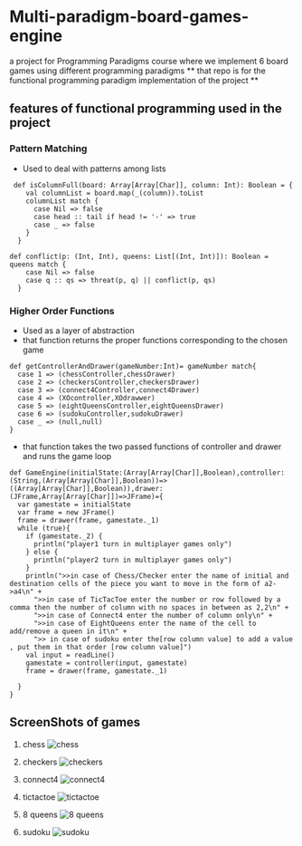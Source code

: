 # Multi-paradigm-board-games-engine

a project for Programming Paradigms course where we implement 6 board games using different programming paradigms
** that repo is for the functional programming paradigm implementation of the project **

## features of functional programming used in the project
### Pattern Matching
- Used to deal with patterns among lists
```
 def isColumnFull(board: Array[Array[Char]], column: Int): Boolean = {
    val columnList = board.map(_(column)).toList
    columnList match {
      case Nil => false
      case head :: tail if head != '-' => true
      case _ => false
    }
  }
```
  
```
def conflict(p: (Int, Int), queens: List[(Int, Int)]): Boolean = queens match {
    case Nil => false
    case q :: qs => threat(p, q) || conflict(p, qs)
  }
```
  
### Higher Order Functions
- Used as a layer of abstraction
- that function returns the proper functions corresponding to the chosen game 
```
def getControllerAndDrawer(gameNumber:Int)= gameNumber match{
  case 1 => (chessController,chessDrawer)
  case 2 => (checkersController,checkersDrawer)
  case 3 => (connect4Controller,connect4Drawer)
  case 4 => (XOcontroller,XOdrawwer)
  case 5 => (eightQueensController,eightQueensDrawer)
  case 6 => (sudokuController,sudokuDrawer)
  case _ => (null,null)
}
```

- that function takes the two passed functions of controller and drawer and runs the game loop
```
def GameEngine(initialState:(Array[Array[Char]],Boolean),controller:(String,(Array[Array[Char]],Boolean))=>((Array[Array[Char]],Boolean)),drawer:(JFrame,Array[Array[Char]])=>JFrame)={
  var gamestate = initialState
  var frame = new JFrame()
  frame = drawer(frame, gamestate._1)
  while (true){
    if (gamestate._2) {
      println("player1 turn in multiplayer games only")
    } else {
      println("player2 turn in multiplayer games only")
    }
    println(">>in case of Chess/Checker enter the name of initial and destination cells of the piece you want to move in the form of a2->a4\n" +
      ">>in case of TicTacToe enter the number or row followed by a comma then the number of column with no spaces in between as 2,2\n" +
      ">>in case of Connect4 enter the number of column only\n" +
      ">>in case of EightQueens enter the name of the cell to add/remove a queen in it\n" +
      ">> in case of sudoku enter the[row column value] to add a value , put them in that order [row column value]")
    val input = readLine()
    gamestate = controller(input, gamestate)
    frame = drawer(frame, gamestate._1)

  }
}
```
## ScreenShots of games
1. chess
![chess](images/chess.png)

2. checkers
![checkers](images/checkers.png)

3. connect4
![connect4](images/connect4.png)

4. tictactoe
![tictactoe](images/XO.png)

5. 8 queens
![8 queens](images/8queens.png)

6. sudoku
![sudoku](images/sudoku.png)
